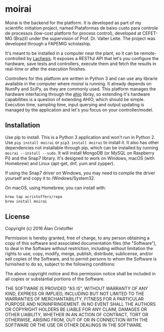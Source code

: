 # moirai

Moirai is the backend for the platform. It is developed as part of my scientific
initiation project, named Plataformas de baixo custo para controle de processos
(low-cost platform for process control), developed at CEFET-MG (Brazil) under
the supervision of Prof. Dr. Valter Leite. The project was developed through a
FAPEMIG scholaship.

It's meant to be installed in a computer near the plant, so it can be
remote-controlled by [Lachesis](https://github.com/acristoffers/Lachesis). It
exposes a RESTful API that let's you configure the hardware, save tests and
controllers, execute them and fetch the results in real-time or after the
execution finishes.

Controllers for this platform are written in Python 3 and can use any librarie
available in the computer where _moirai_ is running. It already depends on NumPy
and SciPy, as they are commonly used. This platform manages the hardware
interfacing through the [ahio](https://github.com/acristoffers/ahio) libray, so
extending it's hardware capabilities is a question of extending AHIO, which
should be simple. Execution time, sampling time, input querying and output
updating is managed by the application and let's you focus on your
controller/model.

## Installation

Use pip to install. This is a Python 3 application and won't run in Python 2.
Use `pip install moirai` or `pip3 install moirai` to install it. It also has
other dependencies not installable through pip, which can be installed by
running `moirai --install --sudo`. It will install MongoDB (or MySQL on
Raspberry Pi) and the Snap7 library. It's designed to work on Windows, macOS
(with Homebrew) and Linux (apt-get, dnf, yum and zypper).

If using the Snap7 driver on Windows, you may need to compile the driver
yourself and copy it to /Windows/System32.

On macOS, using Homebrew, you can install with:

```bash
brew tap acristoffers/repo
brew install moirai
```

## License

Copyright (c) 2016 Álan Crístoffer

Permission is hereby granted, free of charge, to any person obtaining a copy
of this software and associated documentation files (the "Software"), to deal
in the Software without restriction, including without limitation the rights
to use, copy, modify, merge, publish, distribute, sublicense, and/or sell
copies of the Software, and to permit persons to whom the Software is
furnished to do so, subject to the following conditions:

The above copyright notice and this permission notice shall be included in
all copies or substantial portions of the Software.

THE SOFTWARE IS PROVIDED "AS IS", WITHOUT WARRANTY OF ANY KIND, EXPRESS OR
IMPLIED, INCLUDING BUT NOT LIMITED TO THE WARRANTIES OF MERCHANTABILITY,
FITNESS FOR A PARTICULAR PURPOSE AND NONINFRINGEMENT. IN NO EVENT SHALL THE
AUTHORS OR COPYRIGHT HOLDERS BE LIABLE FOR ANY CLAIM, DAMAGES OR OTHER
LIABILITY, WHETHER IN AN ACTION OF CONTRACT, TORT OR OTHERWISE, ARISING FROM,
OUT OF OR IN CONNECTION WITH THE SOFTWARE OR THE USE OR OTHER DEALINGS IN
THE SOFTWARE.
